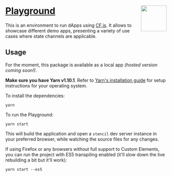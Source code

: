 # [Playground](https://counterfactual.com) <img align="right" src="https://static1.squarespace.com/static/59ee6243268b96cc1fb2b14a/t/5af73bca1ae6cf80fc1cc250/1529369816810/?format=1500w" height="80px" />

This is an environment to run dApps using [CF.js](../cf.js). It allows to showcase different demo apps, presenting a variety of use cases where state channels are applicable.

## Usage

For the moment, this package is available as a local app _(hosted version coming soon!)_.

**Make sure you have Yarn v1.10.1**. Refer to [Yarn's installation guide](https://yarnpkg.com/lang/en/docs/install/) for setup instructions for your operating system.

To install the dependencies:

```shell
yarn
```

To run the Playground:

```shell
yarn start
```

This will build the application and open a `stencil` dev server instance in your preferred browser, while watching the source files for any changes.

If using Firefox or any browsers without full support to Custom Elements, you can run the project with ES5 transpiling enabled (it'll slow down the live rebuilding a bit but it'll work):

```shell
yarn start --es5
```
